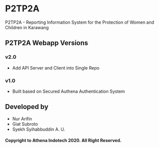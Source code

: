 # P2TP2A
P2TP2A - Reporting Information System for the Protection of Women and Children in Karawang

## P2TP2A Webapp Versions
### v2.0
- Add API Server and Client into Single Repo

### v1.0
- Built based on Secured Authena Authentication System

## Developed by
- Nur Arifin
- Giat Subroto
- Syekh Syihabbuddin A. U.

#### Copyright to Athena Indotech 2020. All Right Reserved.
